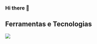 ### Hi there 👋

<!--
**roxy22788/roxy22788** is a ✨ _special_ ✨ repository because its `README.md` (this file) appears on your GitHub profile.

Here are some ideas to get you started:

- 🔭 I’m currently working on ...
- 🌱 I’m currently learning ...
- 👯 I’m looking to collaborate on ...
- 🤔 I’m looking for help with ...
- 💬 Ask me about ...
- 📫 How to reach me: ...
- 😄 Pronouns: ...
- ⚡ Fun fact: ...
-->


## Ferramentas e Tecnologias
<img src="https://cdn.jsdelivr.net/gh/devicons/devicon/icons/godot/godot-original.svg" />
